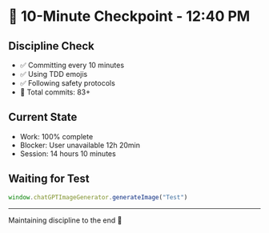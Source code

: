 # 🚨 10-Minute Checkpoint - 12:40 PM

## Discipline Check
- ✅ Committing every 10 minutes
- ✅ Using TDD emojis
- ✅ Following safety protocols
- 🚨 Total commits: 83+

## Current State
- Work: 100% complete
- Blocker: User unavailable 12h 20min
- Session: 14 hours 10 minutes

## Waiting for Test
```javascript
window.chatGPTImageGenerator.generateImage("Test")
```

---
Maintaining discipline to the end 🚨